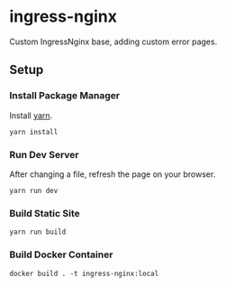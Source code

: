 # ingress-nginx

Custom IngressNginx base, adding custom error pages.

## Setup

### Install Package Manager
Install [yarn](https://yarnpkg.com/). 
```shell
yarn install
```

### Run Dev Server
After changing a file, refresh the page on your browser.

```shell
yarn run dev
```

### Build Static Site

```shell
yarn run build
```

### Build Docker Container

```shell
docker build . -t ingress-nginx:local
```